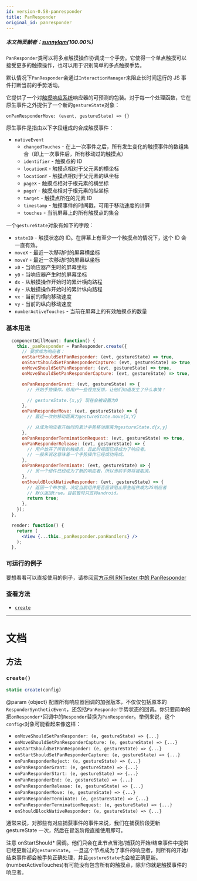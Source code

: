 ```yaml
---
id: version-0.58-panresponder
title: PanResponder
original_id: panresponder
---
```


##### 本文档贡献者：[sunnylqm](https://github.com/search?q=sunnylqm%40qq.com+in%3Aemail&type=Users)(100.00%)

`PanResponder`类可以将多点触摸操作协调成一个手势。它使得一个单点触摸可以接受更多的触摸操作，也可以用于识别简单的多点触摸手势。

默认情况下`PanResponder`会通过`InteractionManager`来阻止长时间运行的 JS 事件打断当前的手势活动。

它提供了一个对[触摸响应系统](gesture-responder-system.md)响应器的可预测的包装。对于每一个处理函数，它在原生事件之外提供了一个新的`gestureState`对象：

```
onPanResponderMove: (event, gestureState) => {}
```

原生事件是指由以下字段组成的合成触摸事件：

- `nativeEvent`
  - `changedTouches` - 在上一次事件之后，所有发生变化的触摸事件的数组集合（即上一次事件后，所有移动过的触摸点）
  - `identifier` - 触摸点的 ID
  - `locationX` - 触摸点相对于父元素的横坐标
  - `locationY` - 触摸点相对于父元素的纵坐标
  - `pageX` - 触摸点相对于根元素的横坐标
  - `pageY` - 触摸点相对于根元素的纵坐标
  - `target` - 触摸点所在的元素 ID
  - `timestamp` - 触摸事件的时间戳，可用于移动速度的计算
  - `touches` - 当前屏幕上的所有触摸点的集合

一个`gestureState`对象有如下的字段：

- `stateID` - 触摸状态的 ID。在屏幕上有至少一个触摸点的情况下，这个 ID 会一直有效。
- `moveX` - 最近一次移动时的屏幕横坐标
- `moveY` - 最近一次移动时的屏幕纵坐标
- `x0` - 当响应器产生时的屏幕坐标
- `y0` - 当响应器产生时的屏幕坐标
- `dx` - 从触摸操作开始时的累计横向路程
- `dy` - 从触摸操作开始时的累计纵向路程
- `vx` - 当前的横向移动速度
- `vy` - 当前的纵向移动速度
- `numberActiveTouches` - 当前在屏幕上的有效触摸点的数量

### 基本用法

```jsx
  componentWillMount: function() {
    this._panResponder = PanResponder.create({
      // 要求成为响应者：
      onStartShouldSetPanResponder: (evt, gestureState) => true,
      onStartShouldSetPanResponderCapture: (evt, gestureState) => true,
      onMoveShouldSetPanResponder: (evt, gestureState) => true,
      onMoveShouldSetPanResponderCapture: (evt, gestureState) => true,

      onPanResponderGrant: (evt, gestureState) => {
        // 开始手势操作。给用户一些视觉反馈，让他们知道发生了什么事情！

        // gestureState.{x,y} 现在会被设置为0
      },
      onPanResponderMove: (evt, gestureState) => {
        // 最近一次的移动距离为gestureState.move{X,Y}

        // 从成为响应者开始时的累计手势移动距离为gestureState.d{x,y}
      },
      onPanResponderTerminationRequest: (evt, gestureState) => true,
      onPanResponderRelease: (evt, gestureState) => {
        // 用户放开了所有的触摸点，且此时视图已经成为了响应者。
        // 一般来说这意味着一个手势操作已经成功完成。
      },
      onPanResponderTerminate: (evt, gestureState) => {
        // 另一个组件已经成为了新的响应者，所以当前手势将被取消。
      },
      onShouldBlockNativeResponder: (evt, gestureState) => {
        // 返回一个布尔值，决定当前组件是否应该阻止原生组件成为JS响应者
        // 默认返回true。目前暂时只支持android。
        return true;
      },
    });
  },

  render: function() {
    return (
      <View {...this._panResponder.panHandlers} />
    );
  },
```

### 可运行的例子

要想看看可以直接使用的例子，请参阅[官方示例 RNTester 中的 PanResponder](https://github.com/facebook/react-native/blob/master/RNTester/js/PanResponderExample.js)

### 查看方法

- [`create`](panresponder.md#create)

---

# 文档

## 方法

### `create()`

```jsx
static create(config)
```

@param {object} 配置所有响应器回调的加强版本，不仅仅包括原本的`ResponderSyntheticEvent`，还包括`PanResponder`手势状态的回调。你只要简单的把`onResponder*`回调中的`Responder`替换为`PanResponder`。举例来说，这个`config<`对象可能看起来像这样：

- `onMoveShouldSetPanResponder: (e, gestureState) => {...}`
- `onMoveShouldSetPanResponderCapture: (e, gestureState) => {...}`
- `onStartShouldSetPanResponder: (e, gestureState) => {...}`
- `onStartShouldSetPanResponderCapture: (e, gestureState) => {...}`
- `onPanResponderReject: (e, gestureState) => {...}`
- `onPanResponderGrant: (e, gestureState) => {...}`
- `onPanResponderStart: (e, gestureState) => {...}`
- `onPanResponderEnd: (e, gestureState) => {...}`
- `onPanResponderRelease: (e, gestureState) => {...}`
- `onPanResponderMove: (e, gestureState) => {...}`
- `onPanResponderTerminate: (e, gestureState) => {...}`
- `onPanResponderTerminationRequest: (e, gestureState) => {...}`
- `onShouldBlockNativeResponder: (e, gestureState) => {...}`

通常来说，对那些有对应捕获事件的事件来说，我们在捕获阶段更新 gestureState 一次，然后在冒泡阶段直接使用即可。

注意 onStartShould\* 回调。他们只会在此节点冒泡/捕获的开始/结束事件中提供已经更新过的`gestureState`。一旦这个节点成为了事件的响应者，则所有的开始/结束事件都会被手势正确处理，并且`gestureState`也会被正确更新。(numberActiveTouches)有可能没有包含所有的触摸点，除非你就是触摸事件的响应者。
